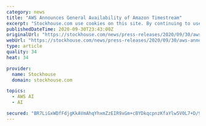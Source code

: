 ```yaml
---
category: news
title: "AWS Announces General Availability of Amazon Timestream"
excerpt: "Stockhouse.com use cookies on this site. By continuing to use our service, you agree to our use of cookies. Cookies are used to offer you a better browsing experience and to analyze our traffic. We also use them to share usage information with our"
publishedDateTime: 2020-09-30T23:43:00Z
originalUrl: "https://stockhouse.com/news/press-releases/2020/09/30/aws-announces-general-availability-of-amazon-timestream"
webUrl: "https://stockhouse.com/news/press-releases/2020/09/30/aws-announces-general-availability-of-amazon-timestream"
type: article
quality: 34
heat: 34

provider:
  name: Stockhouse
  domain: stockhouse.com

topics:
  - AWS AI
  - AI

secured: "BR7LiGxWDfFdjgKkAVmAhqYhxmZzEIR9xGm+cBYDkqcpnzKfaYlw5V0L7+D/9/F0ADxjW5UmrNfZ09AQOV9ZGu71wqZAqEy9LIbEET+mx8rhRUPK7Gp/wTN+80tVcFLlxapCqj5irNmT8SIqZtOCK0DLYxMF8PMmEaWMRVctkv9ratToiMeK25KElqu0+Gnf2CnxUI5tyGdP+FbRqkjlvVn4AylrZI722xrMXDVKEBZnJfIrKlx+yfKTXY+KkVWPKfDjkdz2U9HZe2TgYDhzxRtTrt5E76lVl9azr2/HmnCRNwPCMrX1wynb3g0+Dxz7twsOFq2hBq+tvD8jenkxNmApBmPwvsvAmPpdFrJO0d8=;3xE0r+uzN8htlyIWEi4JNw=="
---
```


